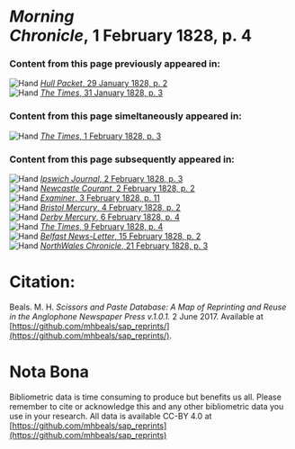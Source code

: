 # *Morning Chronicle*, 1 February 1828, p. 4  
  
### Content from this page previously appeared in:  
![Hand](http://scissorsandpaste.net/wp-content/uploads/2017/06/smallhandpointer.png) [*Hull Packet*, 29 January 1828, p. 2](https://mhbeals.github.io/sap_html/Hull-Packet/Hull-Packet-29-January-1828-p-2)  
![Hand](http://scissorsandpaste.net/wp-content/uploads/2017/06/smallhandpointer.png) [*The Times*, 31 January 1828, p. 3](https://mhbeals.github.io/sap_html/The-Times/The-Times-31-January-1828-p-3)  
  
### Content from this page simeltaneously appeared in:  
![Hand](http://scissorsandpaste.net/wp-content/uploads/2017/06/smallhandpointer.png) [*The Times*, 1 February 1828, p. 3](https://mhbeals.github.io/sap_html/The-Times/The-Times-1-February-1828-p-3)  
  
### Content from this page subsequently appeared in:  
![Hand](http://scissorsandpaste.net/wp-content/uploads/2017/06/smallhandpointer.png) [*Ipswich Journal*, 2 February 1828, p. 3](https://mhbeals.github.io/sap_html/Ipswich-Journal/Ipswich-Journal-2-February-1828-p-3)  
![Hand](http://scissorsandpaste.net/wp-content/uploads/2017/06/smallhandpointer.png) [*Newcastle Courant*, 2 February 1828, p. 2](https://mhbeals.github.io/sap_html/Newcastle-Courant/Newcastle-Courant-2-February-1828-p-2)  
![Hand](http://scissorsandpaste.net/wp-content/uploads/2017/06/smallhandpointer.png) [*Examiner*, 3 February 1828, p. 11](https://mhbeals.github.io/sap_html/Examiner/Examiner-3-February-1828-p-11)  
![Hand](http://scissorsandpaste.net/wp-content/uploads/2017/06/smallhandpointer.png) [*Bristol Mercury*, 4 February 1828, p. 2](https://mhbeals.github.io/sap_html/Bristol-Mercury/Bristol-Mercury-4-February-1828-p-2)  
![Hand](http://scissorsandpaste.net/wp-content/uploads/2017/06/smallhandpointer.png) [*Derby Mercury*, 6 February 1828, p. 4](https://mhbeals.github.io/sap_html/Derby-Mercury/Derby-Mercury-6-February-1828-p-4)  
![Hand](http://scissorsandpaste.net/wp-content/uploads/2017/06/smallhandpointer.png) [*The Times*, 9 February 1828, p. 4](https://mhbeals.github.io/sap_html/The-Times/The-Times-9-February-1828-p-4)  
![Hand](http://scissorsandpaste.net/wp-content/uploads/2017/06/smallhandpointer.png) [*Belfast News-Letter*, 15 February 1828, p. 2](https://mhbeals.github.io/sap_html/Belfast-News-Letter/Belfast-News-Letter-15-February-1828-p-2)  
![Hand](http://scissorsandpaste.net/wp-content/uploads/2017/06/smallhandpointer.png) [*NorthWales Chronicle*, 21 February 1828, p. 3](https://mhbeals.github.io/sap_html/NorthWales-Chronicle/NorthWales-Chronicle-21-February-1828-p-3)  


# Citation: 

Beals. M. H. *Scissors and Paste Database: A Map of Reprinting and Reuse in the Anglophone Newspaper Press v.1.0.1.* 2 June 2017. Available at [https://github.com/mhbeals/sap_reprints/](https://github.com/mhbeals/sap_reprints/). 

# Nota Bona

Bibliometric data is time consuming to produce but benefits us all. Please remember to cite or acknowledge this and any other bibliometric data you use in your research. All data is available CC-BY 4.0 at [https://github.com/mhbeals/sap_reprints](https://github.com/mhbeals/sap_reprints)
